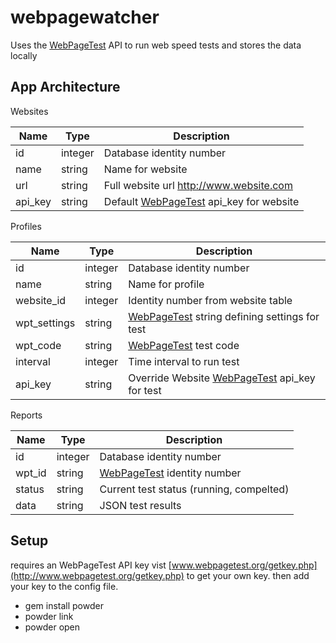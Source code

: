 # webpagewatcher
Uses the [WebPageTest](http://www.webpagetest.org) API to run web speed tests and stores the data locally


## App Architecture

Websites

Name | Type | Description
------------ | ------------- | -------------
id | integer | Database identity number
name | string | Name for website
url | string | Full website url http://www.website.com
api_key | string | Default [WebPageTest](http://www.webpagetest.org) api_key for website

Profiles

Name | Type | Description
------------ | ------------- | -------------
id | integer | Database identity number
name | string | Name for profile
website_id | integer | Identity number from website table
wpt_settings | string | [WebPageTest](http://www.webpagetest.org) string defining settings for test
wpt_code | string | [WebPageTest](http://www.webpagetest.org) test code
interval | integer | Time interval to run test
api_key | string | Override Website [WebPageTest](http://www.webpagetest.org) api_key for test

Reports

Name | Type | Description
------------ | ------------- | -------------
id | integer | Database identity number
wpt_id | string | [WebPageTest](http://www.webpagetest.org) identity number
status | string | Current test status (running, compelted)
data | string | JSON test results


## Setup

  requires an WebPageTest API key vist [www.webpagetest.org/getkey.php](http://www.webpagetest.org/getkey.php) to get your own key. then add your key to the config file.

  * gem install powder
  * powder link
  * powder open

